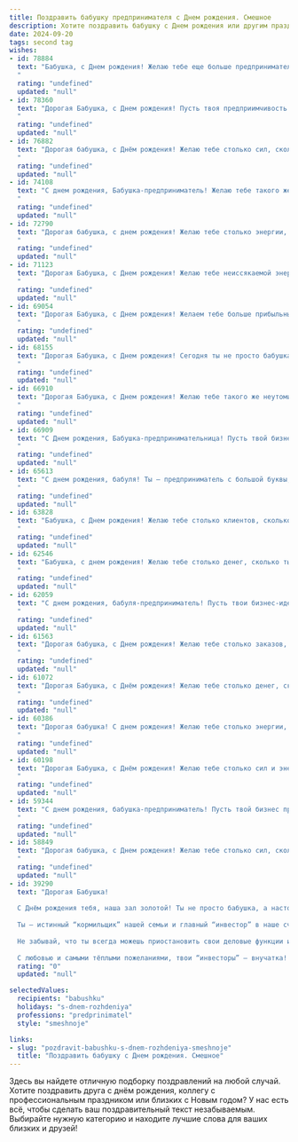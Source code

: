```yaml
---
title: Поздравить бабушку предпринимателя c Днем рождения. Смешное
description: Хотите поздравить бабушку c Днем рождения или другим праздником? Наш ИИ создаст незабываемое поздравление, а вы обязательно выделитесь среди других.  
date: 2024-09-20
tags: second tag
wishes:
- id: 78884
  text: "Бабушка, с Днем рождения! Желаю тебе еще больше предпринимательского энтузиазма, чтобы твой бизнес процветал, как твой огород в сезон помидоров! Пусть твои сделки всегда бывают выгодными, а конкуренты завидуют твоей деловой хватке! 😉
  "
  rating: "undefined"
  updated: "null"
- id: 78360
  text: "Дорогая Бабушка, с Днем рождения! Пусть твоя предприимчивость никогда не иссякнет, а прибыль всегда будет расти, как грибы после дождя! Желаем тебе крепкого здоровья, чтобы хватало сил на все твои бизнес-проекты, и вдохновения для новых идей!  😉🎉
  "
  rating: "undefined"
  updated: "null"
- id: 76882
  text: "Дорогая бабушка, с Днём рождения! Желаю тебе столько сил, сколько у тебя было в молодости, когда ты бизнес начинала! Ну а если серьезно, пусть твой бизнес процветает, а ты всегда остаешься бодрой, оптимистичной и, конечно же, богатой! 😉
  "
  rating: "undefined"
  updated: "null"
- id: 74108
  text: "С днем рождения, Бабушка-предприниматель! Желаю тебе такого же оборота в жизни, как у твоих дел, – чтобы всё крутилось, вертелось и приносило только прибыль! 😘
  "
  rating: "undefined"
  updated: "null"
- id: 72790
  text: "Дорогая бабушка, с днем рождения! Желаю тебе столько энергии, сколько у тебя было в твои 20, и столько прибыли, сколько ты мечтала иметь в свои 30! Пусть твой бизнес процветает, а ты наслаждаешься заслуженным отдыхом!
  "
  rating: "undefined"
  updated: "null"
- id: 71123
  text: "Дорогая Бабушка, с Днем рождения! Желаю тебе неиссякаемой энергии, как у твоих бизнес-проектов, и чтобы твой бизнес процветал не хуже, чем твои внуки! 😉🎉
  "
  rating: "undefined"
  updated: "null"
- id: 69054
  text: "Дорогая Бабушка, с Днем рождения! Желаем тебе больше прибыльных идей, чем у тебя было заказов на юбилей! Пусть твой бизнес процветает, а прибыль растет как на дрожжах! 🎉🤑
  "
  rating: "undefined"
  updated: "null"
- id: 68155
  text: "Дорогая Бабушка, с Днем рождения! Сегодня ты не просто бабушка, а настоящий предприниматель - с каждым годом ты все больше вкладываешь в внуков, и ждешь от нас прибыли, в виде любви, заботы и, конечно же, внучачьих поцелуев! 😉 Желаем тебе процветания и новых, выгодных сделок! 🎉
  "
  rating: "undefined"
  updated: "null"
- id: 66910
  text: "Дорогая Бабушка, с Днем рождения! Желаю тебе такого же неутомимого духа, как у твоих бизнес-проектов, и такой же крепкой нервной системы, как у твоего бухгалтера! Пусть каждый день приносит тебе новые идеи и прибыль, а пенсионные выплаты станут приятным бонусом к твоим предпринимательским успехам! 🎉
  "
  rating: "undefined"
  updated: "null"
- id: 66909
  text: "С Днем рождения, Бабушка-предпринимательница! Пусть твой бизнес процветает, как твой внук/внучка в твоей замечательной \"корпорации\" любви! 🎉🎂
  "
  rating: "undefined"
  updated: "null"
- id: 65613
  text: "С днем рождения, бабуля! Ты — предприниматель с большой буквы,  твоя бизнес-хваткость просто поражает!  Желаю тебе, чтобы твой бизнес процветал, чтобы ты не знала проблем с налоговой, а твои конкуренты завидовали твоей несокрушимой энергии! 🎉🍾
  "
  rating: "undefined"
  updated: "null"
- id: 63828
  text: "Бабушка, с Днем рождения! Желаю тебе столько клиентов, сколько внуков, столько прибыли, сколько у тебя рецептов, и столько сил, чтобы все это организовать! 😉
  "
  rating: "undefined"
  updated: "null"
- id: 62546
  text: "Бабушка, с днем рождения! Желаю тебе столько денег, сколько ты заработала на своих сделках, и столько здоровья, чтобы потратить их на себя любимую! 🎉💰  Ты - настоящий предприниматель, не сдаешься ни перед какими трудностями, как настоящий бизнес-вумен 💪.  Пусть каждый день приносит радость, ну а мы, как верные компаньоны, всегда будем рядом, чтобы помочь тебе в нужный момент! 😉🥂
  "
  rating: "undefined"
  updated: "null"
- id: 62059
  text: "С днем рождения, бабуля-предприниматель! Пусть твои бизнес-идеи будут такими же гениальными, как твои торты, а конкуренты - такими же безобидными, как твои внуки! 🎉
  "
  rating: "undefined"
  updated: "null"
- id: 61563
  text: "Дорогая бабушка, с Днем рождения! Желаю тебе столько заказов, что ты закружишься, как белка в колесе!  Пусть твой бизнес процветает, а прибыль растет, как на дрожжах!  Будь здорова, бодра и полна энергии, чтобы покорять новые вершины предпринимательства! 🥳🎉
  "
  rating: "undefined"
  updated: "null"
- id: 61072
  text: "Дорогая Бабушка, с Днём рождения! Желаю тебе столько денег, сколько ты сможешь потратить, и столько сил, сколько нужно, чтобы их заработать! 😜 Пусть твой бизнес процветает, а конкуренты завидуют! 💰🎉
  "
  rating: "undefined"
  updated: "null"
- id: 60386
  text: "Дорогая бабушка! С днем рождения! Желаю тебе столько энергии, сколько у тебя было в твои 18, чтобы покорять новые бизнес-вершины! Пусть твой бизнес процветает, а конкуренты завидуют! 😉🥂
  "
  rating: "undefined"
  updated: "null"
- id: 60198
  text: "Дорогая Бабушка, с Днём рождения! Желаю тебе столько сил и энергии, чтобы ты могла продолжать строить свою предпринимательскую империю, не уставая! Пусть твои дела процветают, как в твои лучшие времена, и пусть твои конкуренты завидуют твоей деловой хватке!
  "
  rating: "undefined"
  updated: "null"
- id: 59344
  text: "С днем рождения, бабушка-предприниматель! Пусть твой бизнес процветает, как твой внук (внучка) растет! 😂  Желаю тебе не только прибыли, но и  здоровья, чтобы успевать все: и внуков баловать, и империю строить!
  "
  rating: "undefined"
  updated: "null"
- id: 58849
  text: "Дорогая бабушка, с Днем рождения! Желаю тебе столько сил, сколько у тебя было в молодости, когда ты строила свой бизнес, и столько клиентов, сколько у тебя сейчас внуков! 🎉💰🥳
  "
  rating: "undefined"
  updated: "null"
- id: 39290
  text: "Дорогая Бабушка!
  
  С Днём рождения тебя, наша зал золотой! Ты не просто бабушка, а настоящий предприниматель – в твоём бизнесе по выращиванию внучат ты достигла вершин! Каждый раз, когда мы приходим в гости, ты как настоящий финансист, мудро планируешь, что именно предложить: печенье, варенье или вкусный суп.
  
  Ты – истинный “кормильщик” нашей семьи и главный “инвестор” в наше счастье! Пусть твой бизнес по количеству радостных моментов растёт так же быстро, как ты умудряешься готовить на кухне!
  
  Не забывай, что ты всегда можешь приостановить свои деловые функции и просто побаловать себя. Желаем тебе здоровья, спокойствия и много-много поводов для улыбок!
  
  С любовью и самыми тёплыми пожеланиями, твои “инвесторы” – внучатка! 🎉😊"
  rating: "0"
  updated: "null"

selectedValues:
  recipients: "babushku"
  holidays: "s-dnem-rozhdeniya"
  professions: "predprinimatel"
  style: "smeshnoje"

links:
- slug: "pozdravit-babushku-s-dnem-rozhdeniya-smeshnoje"
  title: "Поздравить бабушку c Днем рождения. Смешное"
---
```


Здесь вы найдете отличную подборку поздравлений на любой случай. 
Хотите поздравить друга с днём рождения, коллегу с профессиональным праздником или близких с Новым годом? У нас есть всё, чтобы сделать ваш поздравительный текст незабываемым. Выбирайте нужную категорию и находите лучшие слова для ваших близких и друзей!
